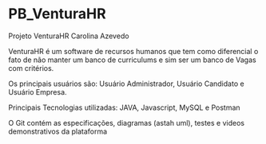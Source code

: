 # PB_VenturaHR
 Projeto VenturaHR Carolina Azevedo
 
VenturaHR é um software de recursos humanos que tem como diferencial o fato de não manter um banco de curriculums e sim ser um banco de Vagas com critérios.

Os principais usuários são: Usuário Administrador, Usuário Candidato e Usuário Empresa.

Principais Tecnologias utilizadas: JAVA, Javascript, MySQL e Postman

O Git contém as especificações, diagramas (astah uml), testes e videos demonstrativos da plataforma
